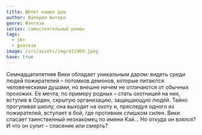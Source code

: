 ```yaml
---
title: Шёпот наших душ
author: Валерия Антеро
genre: Фэнтези
series: самостоятельный роман
tags:
  - 16+
  - фэнтези
image: /src/assets/img/411909.jpeg
have: true
---
```

Семнадцатилетняя Вики обладает уникальным даром: видеть среди людей пожирателей – потомков демонов, которые питаются человеческими душами, но внешне ничем не отличаются от обычных прохожих. Ее мечта, по примеру родных – стать охотницей на них, вступив в Орден, скрытую организацию, защищающую людей. Тайно прогуливая школу, она выходит на охоту и, преследуя одного из пожирателей, вступает в бой, где противник слишком силен. Вики спасает таинственный незнакомец по имени Кай… Но откуда он взялся? И что он сулит – спасение или смерть?
